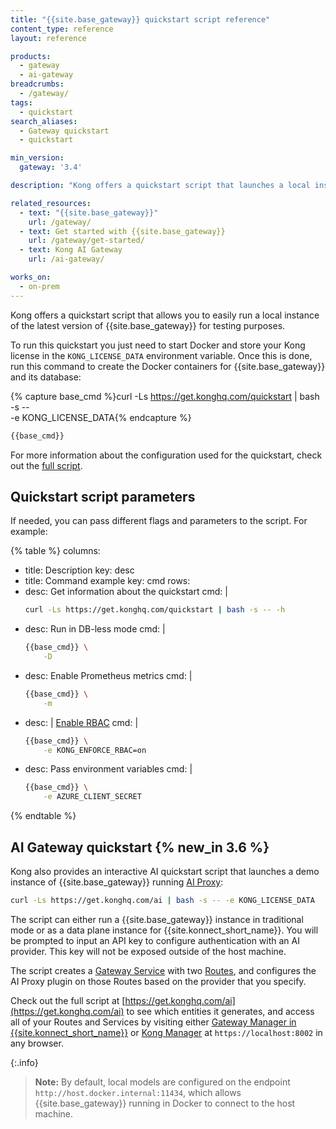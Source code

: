 ```yaml
---
title: "{{site.base_gateway}} quickstart script reference"
content_type: reference
layout: reference

products:
  - gateway
  - ai-gateway
breadcrumbs:
  - /gateway/
tags:
  - quickstart
search_aliases:
  - Gateway quickstart
  - quickstart

min_version:
  gateway: '3.4'

description: "Kong offers a quickstart script that launches a local instance of {{site.base_gateway}} for testing."

related_resources:
  - text: "{{site.base_gateway}}"
    url: /gateway/
  - text: Get started with {{site.base_gateway}}
    url: /gateway/get-started/
  - text: Kong AI Gateway
    url: /ai-gateway/

works_on:
  - on-prem
---
```


Kong offers a quickstart script that allows you to easily run a local instance of the latest version of {{site.base_gateway}} for testing purposes.

To run this quickstart you just need to start Docker and store your Kong license in the `KONG_LICENSE_DATA` environment variable. Once this is done, run this command to create the Docker containers for {{site.base_gateway}} and its database:

{% capture base_cmd %}curl -Ls https://get.konghq.com/quickstart | bash -s --  \
          -e KONG_LICENSE_DATA{% endcapture %}

```sh
{{base_cmd}}
```

For more information about the configuration used for the quickstart, check out the [full script](https://get.konghq.com/quickstart). 

## Quickstart script parameters

If needed, you can pass different flags and parameters to the script. For example:

{% table %}
columns:
  - title: Description
    key: desc
  - title: Command example
    key: cmd
rows:
  - desc: Get information about the quickstart
    cmd: |
      ```sh
      curl -Ls https://get.konghq.com/quickstart | bash -s -- -h
      ```
  - desc: Run in DB-less mode
    cmd: |
      ```sh
      {{base_cmd}} \
          -D
      ```
  - desc: Enable Prometheus metrics
    cmd: |
      ```sh
      {{base_cmd}} \
          -m
      ```
  - desc: |
      [Enable RBAC](/gateway/entities/rbac/#enable-rbac)
    cmd: |
      ```sh
      {{base_cmd}} \
          -e KONG_ENFORCE_RBAC=on
      ```
  - desc: Pass environment variables
    cmd: |
      ```sh
      {{base_cmd}} \
          -e AZURE_CLIENT_SECRET
      ```
{% endtable %}


## AI Gateway quickstart {% new_in 3.6 %}
Kong also provides an interactive AI quickstart script that launches a demo instance of {{site.base_gateway}} running [AI Proxy](/plugins/ai-proxy/):

```sh
curl -Ls https://get.konghq.com/ai | bash -s -- -e KONG_LICENSE_DATA
```

The script can either run a {{site.base_gateway}} instance in traditional mode or as a data plane instance for {{site.konnect_short_name}}. You will be prompted to input an API key to configure authentication with an AI provider. 
This key will not be exposed outside of the host machine.

The script creates a [Gateway Service](/gateway/entities/service/) with two [Routes](/gateway/entities/route/), and configures the AI Proxy plugin on those Routes based on the provider that you specify.

Check out the full script at [https://get.konghq.com/ai](https://get.konghq.com/ai) to see which entities 
it generates, and access all of your Routes and Services by visiting either [Gateway Manager in {{site.konnect_short_name}}](https://cloud.konghq.com/gateway-manager/) or 
[Kong Manager](/gateway/kong-manager/) at `https://localhost:8002` in any browser.

{:.info}
> **Note:**
> By default, local models are configured on the endpoint `http://host.docker.internal:11434`,
> which allows {{site.base_gateway}} running in Docker to connect to the host machine. 